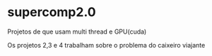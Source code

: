 # supercomp2.0
Projetos de que usam multi thread e GPU(cuda)

Os projetos 2,3 e 4 trabalham sobre o problema do caixeiro viajante
